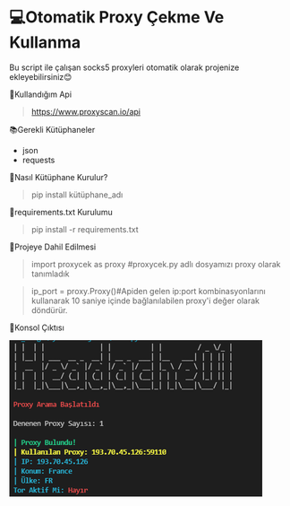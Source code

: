 # 💻Otomatik Proxy Çekme Ve Kullanma

Bu script ile çalışan socks5 proxyleri otomatik olarak projenize ekleyebilirsiniz😊

🧰Kullandığım Api
> https://www.proxyscan.io/api

📚Gerekli Kütüphaneler
- json
- requests

👾Nasıl Kütüphane Kurulur?
> pip install kütüphane_adı

📜requirements.txt Kurulumu
> pip install -r requirements.txt

💽Projeye Dahil Edilmesi
> import proxycek as proxy #proxycek.py adlı dosyamızı proxy olarak tanımladık

> ip_port = proxy.Proxy()#Apiden gelen ip:port kombinasyonlarını kullanarak 10 saniye içinde bağlanılabilen proxy'i değer olarak döndürür.

🧮Konsol Çıktısı

![Cikti](https://raw.githubusercontent.com/Headache01/Proxycek/main/cikti.png "cikti")
